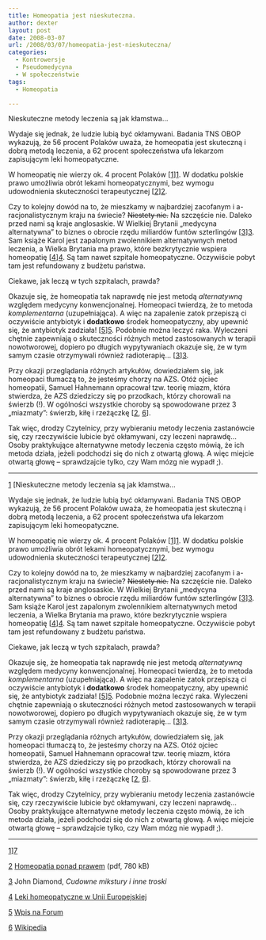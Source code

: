 ```yaml
---
title: Homeopatia jest nieskuteczna.
author: dexter
layout: post
date: 2008-03-07
url: /2008/03/07/homeopatia-jest-nieskuteczna/
categories:
  - Kontrowersje
  - Pseudomedycyna
  - W społeczeństwie
tags:
  - Homeopatia

---
```

Nieskuteczne metody leczenia są jak kłamstwa&#8230;

Wydaje się jednak, że ludzie lubią być okłamywani. Badania TNS OBOP wykazują, że 56 procent Polaków uważa, że homeopatia jest skuteczną i dobrą metodą leczenia, a 62 procent społeczeństwa ufa lekarzom zapisującym leki homeopatyczne.
  
<!--more-->


  
W homeopatię nie wierzy ok. 4 procent Polaków [[1]][1]. W dodatku polskie prawo umożliwia obrót lekami homeopatycznymi, bez wymogu udowodnienia skuteczności terapeutycznej [[2]][2].

Czy to kolejny dowód na to, że mieszkamy w najbardziej zacofanym i a-racjonalistycznym kraju na świecie? <del>Niestety nie.</del> Na szczęście nie. Daleko przed nami są kraje anglosaskie. W Wielkiej Brytanii &#8222;medycyna alternatywna&#8221; to biznes o obrocie rzędu miliardów funtów szterlingów [[3]][3]. Sam książe Karol jest zapalonym zwolennikiem alternatywnych metod leczenia, a Wielka Brytania ma prawo, które bezkrytycznie wspiera homeopatię [[4]][4]. Są tam nawet szpitale homeopatyczne. Oczywiście pobyt tam jest refundowany z budżetu państwa.

Ciekawe, jak leczą w tych szpitalach, prawda?

Okazuje się, że homeopatia tak naprawdę nie jest metodą _alternatywną_ względem medycyny konwencjonalnej. Homeopaci twierdzą, że to metoda _komplementarna_ (uzupełniająca). A więc na zapalenie zatok przepiszą ci oczywiście antybiotyk i **dodatkowo** środek homeopatyczny, aby upewnić się, że antybiotyk zadziała! [[5]][5]. Podobnie można leczyć raka. Wyleczeni chętnie zapewniają o skuteczności różnych metod zastosowanych w terapii nowotworowej, dopiero po długich wypytywaniach okazuje się, że w tym samym czasie otrzymywali również radioterapię&#8230; [[3]][3].

Przy okazji przeglądania różnych artykułów, dowiedziałem się, jak homeopaci tłumaczą to, że jesteśmy chorzy na AZS. Otóż ojciec homeopatii, Samuel Hahnemann opracował tzw. teorię miazm, która stwierdza, że AZS dziedziczy się po przodkach, którzy chorowali na świerzb (!). W ogólności wszystkie choroby są spowodowane przez 3 &#8222;miazmaty&#8221;: świerzb, kiłę i rzeżączkę [[2][2], [6][6]].

Tak więc, drodzy Czytelnicy, przy wybieraniu metody leczenia zastanówcie się, czy rzeczywiście lubicie być okłamywani, czy leczeni naprawdę&#8230; Osoby praktykujące alternatywne metody leczenia często mówią, że ich metoda działa, jeżeli podchodzi się do nich z otwartą głową. A więc miejcie otwartą głowę &#8211; sprawdzajcie tylko, czy Wam mózg nie wypadł ;).

* * *

<a name="ref1" title="ref1"></a>[1] [Nieskuteczne metody leczenia są jak kłamstwa&#8230;

Wydaje się jednak, że ludzie lubią być okłamywani. Badania TNS OBOP wykazują, że 56 procent Polaków uważa, że homeopatia jest skuteczną i dobrą metodą leczenia, a 62 procent społeczeństwa ufa lekarzom zapisującym leki homeopatyczne.
  
<!--more-->


  
W homeopatię nie wierzy ok. 4 procent Polaków [[1]][1]. W dodatku polskie prawo umożliwia obrót lekami homeopatycznymi, bez wymogu udowodnienia skuteczności terapeutycznej [[2]][2].

Czy to kolejny dowód na to, że mieszkamy w najbardziej zacofanym i a-racjonalistycznym kraju na świecie? <del>Niestety nie.</del> Na szczęście nie. Daleko przed nami są kraje anglosaskie. W Wielkiej Brytanii &#8222;medycyna alternatywna&#8221; to biznes o obrocie rzędu miliardów funtów szterlingów [[3]][3]. Sam książe Karol jest zapalonym zwolennikiem alternatywnych metod leczenia, a Wielka Brytania ma prawo, które bezkrytycznie wspiera homeopatię [[4]][4]. Są tam nawet szpitale homeopatyczne. Oczywiście pobyt tam jest refundowany z budżetu państwa.

Ciekawe, jak leczą w tych szpitalach, prawda?

Okazuje się, że homeopatia tak naprawdę nie jest metodą _alternatywną_ względem medycyny konwencjonalnej. Homeopaci twierdzą, że to metoda _komplementarna_ (uzupełniająca). A więc na zapalenie zatok przepiszą ci oczywiście antybiotyk i **dodatkowo** środek homeopatyczny, aby upewnić się, że antybiotyk zadziała! [[5]][5]. Podobnie można leczyć raka. Wyleczeni chętnie zapewniają o skuteczności różnych metod zastosowanych w terapii nowotworowej, dopiero po długich wypytywaniach okazuje się, że w tym samym czasie otrzymywali również radioterapię&#8230; [[3]][3].

Przy okazji przeglądania różnych artykułów, dowiedziałem się, jak homeopaci tłumaczą to, że jesteśmy chorzy na AZS. Otóż ojciec homeopatii, Samuel Hahnemann opracował tzw. teorię miazm, która stwierdza, że AZS dziedziczy się po przodkach, którzy chorowali na świerzb (!). W ogólności wszystkie choroby są spowodowane przez 3 &#8222;miazmaty&#8221;: świerzb, kiłę i rzeżączkę [[2][2], [6][6]].

Tak więc, drodzy Czytelnicy, przy wybieraniu metody leczenia zastanówcie się, czy rzeczywiście lubicie być okłamywani, czy leczeni naprawdę&#8230; Osoby praktykujące alternatywne metody leczenia często mówią, że ich metoda działa, jeżeli podchodzi się do nich z otwartą głową. A więc miejcie otwartą głowę &#8211; sprawdzajcie tylko, czy Wam mózg nie wypadł ;).

* * *

<a name="ref1" title="ref1"></a>[1]][7] 
  
<a name="ref2" title="ref2"></a>[2] [Homeopatia ponad prawem][8] (pdf, 780 kB)
  
<a name="ref3" title="ref3"></a>[3] John Diamond, _Cudowne mikstury i inne troski_
  
<a name="ref4" title="ref4"></a>[4] [Leki homeopatyczne w Unii Europejskiej][9]
  
<a name="ref5" title="ref5"></a>[5] [Wpis na Forum][10]
  
<a name="ref6" title="ref6"></a>[6] [Wikipedia][11]</p>

 [1]: #ref1
 [2]: #ref2
 [3]: #ref3
 [4]: #ref4
 [5]: #ref5
 [6]: #ref6
 [7]: http://www.informacje.farmacja.pl/rec-act-wiecej-id-5417.html
 [8]: http://www.sluzbazdrowia.com.pl/pdf/3556_raport-homeopatia.pdf
 [9]: http://www.homeoterapia.pl/lekarze/homeopatia_ue2.htm
 [10]: http://www.atopowe-zapalenie.pl/forum/viewtopic.php?p=70312#70312
 [11]: http://pl.wikipedia.org/wiki/Miazma_homeopatyczna